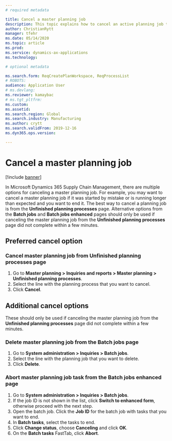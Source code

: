 ```yaml
---
# required metadata

title: Cancel a master planning job
description: This topic explains how to cancel an active planning job that uses built-in planning functionality.
author: ChristianRytt
manager: tfehr
ms.date: 05/14/2020
ms.topic: article
ms.prod: 
ms.service: dynamics-ax-applications
ms.technology: 

# optional metadata

ms.search.form: ReqCreatePlanWorkspace, ReqProcessList
# ROBOTS: 
audience: Application User
# ms.devlang: 
ms.reviewer: kamaybac
# ms.tgt_pltfrm: 
ms.custom: 
ms.assetid: 
ms.search.region: Global
ms.search.industry: Manufacturing
ms.author: crytt
ms.search.validFrom: 2019-12-16
ms.dyn365.ops.version: 

---
```


# Cancel a master planning job

[!include [banner](../includes/banner.md)]

In Microsoft Dynamics 365 Supply Chain Management, there are multiple options for canceling a master planning job. For example, you may want to cancel a master planning job if it was started by mistake or is running longer than expected and you want to end it. 
The best way to cancel a planning job is from  the **Unfinished planning processes** page. Alternative options from the **Batch jobs** and **Batch jobs enhanced** pages should only be used if canceling the master planning job from the **Unfinished planning processes** page did not complete within a few minutes.

## Preferred cancel option
### Cancel master planning job from **Unfinished planning processes** page
1. Go to **Master planning > Inquiries and reports > Master planning > Unfinished planning processes**.
2. Select the line with the planning process that you want to cancel.
3. Click **Cancel**.

## Additional cancel options
These should only be used if canceling the master planning job from the **Unfinished planning processes** page did not complete within a few minutes.

### Delete master planning job from the **Batch jobs** page
1. Go to **System administration > Inquiries > Batch jobs**.
2. Select the line with the planning job that you want to delete.
3. Click **Delete**.

### Abort master planning job task from the **Batch jobs enhanced** page
1. Go to **System administration > Inquiries > Batch jobs**.
2. If the job ID is not shown in the list, click **Switch to enhanced form**, otherwise proceed with the next step.
3. Open the batch job. Click the **Job ID** for the batch job with tasks that you want to end.
4. In **Batch tasks**, select the tasks to end.
5. Click **Change status**, choose **Canceling** and click **OK**.
6. On the **Batch tasks** FastTab, click **Abort**.
